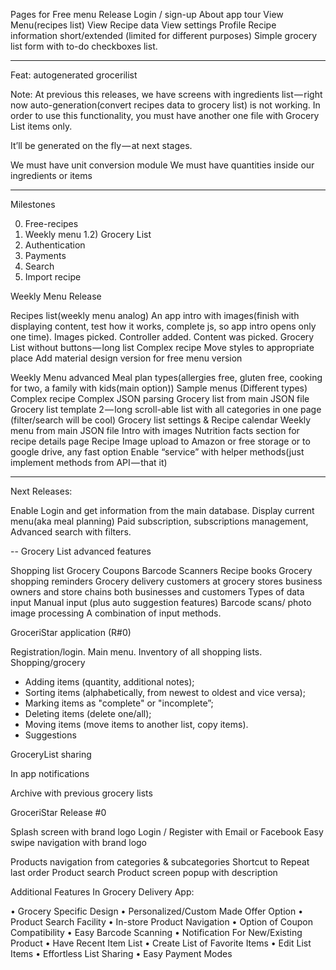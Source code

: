 

Pages for Free menu Release
Login / sign-up
About app tour
View Menu(recipes list)
View Recipe data
View settings
Profile
Recipe information short/extended (limited for different purposes)
Simple grocery list form with to-do checkboxes list.


--------------
Feat: autogenerated grocerilist


Note: At previous this releases, we have screens with ingredients list — right now auto-generation(convert recipes data to grocery list) is not working.
In order to use this functionality, you must have another one file with Grocery List items only.

It’ll be generated on the fly — at next stages.

We must have unit conversion module
We must have quantities inside our ingredients or items

-----------------
Milestones

0) Free-recipes
1) Weekly menu
1.2) Grocery List
2) Authentication
3) Payments
4) Search
5) Import recipe


Weekly Menu Release

Recipes list(weekly menu analog)
An app intro with images(finish with displaying content, test how it works, complete js,
so app intro opens only one time). Images picked. Controller added. Content was picked.
Grocery List without buttons — long list
Complex recipe
Move styles to appropriate place
Add material design version for free menu version


Weekly Menu advanced
Meal plan types(allergies free, gluten free, cooking for two, a family with kids(main option))
Sample menus (Different types)
Complex recipe
Complex JSON parsing
Grocery list from main JSON file
Grocery list template 2 — long scroll-able list with all categories in one page (filter/search will be cool)
Grocery list settings & Recipe calendar
Weekly menu from main JSON file
Intro with images
Nutrition facts section for recipe details page
Recipe Image upload to Amazon or free storage or to google drive, any fast option
Enable “service” with helper methods(just implement methods from API — that it)

---
Next Releases:

Enable Login and get information from the main database. Display current menu(aka meal planning)
Paid subscription, subscriptions management, Advanced search with filters.


--
Grocery List advanced features

Shopping list
Grocery Coupons
Barcode Scanners
Recipe books
Grocery shopping reminders
Grocery delivery
customers at grocery stores
business owners and store chains
both businesses and customers
Types of data input
Manual input (plus auto suggestion features)
Barcode scans/ photo image processing
A combination of input methods.


GroceriStar application (R#0)

Registration/login.
Main menu.
Inventory of all shopping lists.
Shopping/grocery

+ Adding items (quantity, additional notes);
+ Sorting items (alphabetically, from newest to oldest and vice versa);
+ Marking items as "complete" or "incomplete”;
+ Deleting items (delete one/all);
+ Moving items (move items to another list, copy items).
+ Suggestions

GroceryList sharing

In app notifications

Archive with previous grocery lists

GroceriStar Release #0

Splash screen with brand logo
Login / Register with Email or Facebook
Easy swipe navigation with brand logo

Products navigation from categories & subcategories
Shortcut to Repeat last order
Product search
Product screen popup with description



Additional Features In Grocery Delivery App:

• Grocery Specific Design
• Personalized/Custom Made Offer Option
• Product Search Facility
• In-store Product Navigation
• Option of Coupon Compatibility
• Easy Barcode Scanning
• Notification For New/Existing Product
• Have Recent Item List
• Create List of Favorite Items
• Edit List Items
• Effortless List Sharing
• Easy Payment Modes
